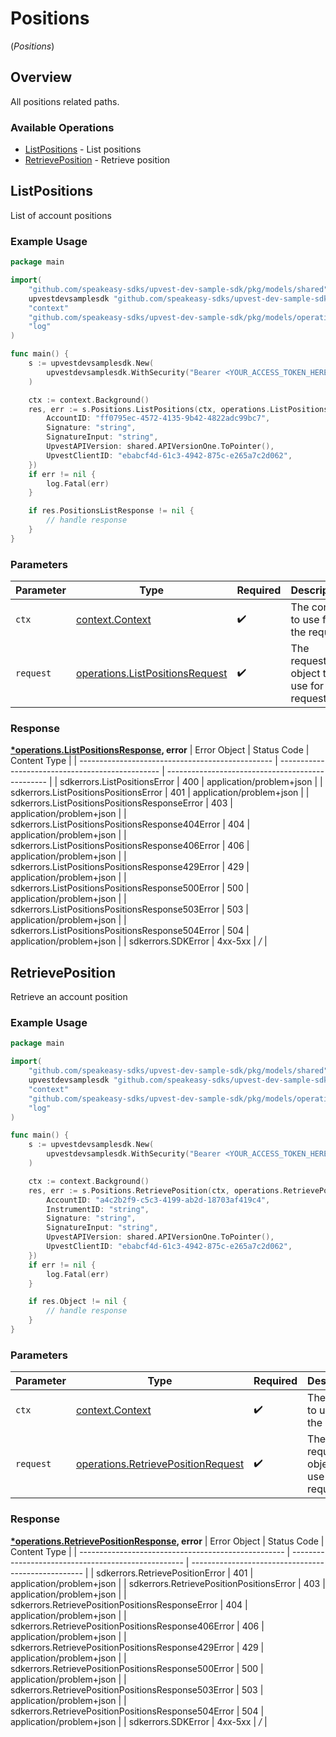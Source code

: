 # Positions
(*Positions*)

## Overview

All positions related paths.

### Available Operations

* [ListPositions](#listpositions) - List positions
* [RetrievePosition](#retrieveposition) - Retrieve position

## ListPositions

List of account positions

### Example Usage

```go
package main

import(
	"github.com/speakeasy-sdks/upvest-dev-sample-sdk/pkg/models/shared"
	upvestdevsamplesdk "github.com/speakeasy-sdks/upvest-dev-sample-sdk"
	"context"
	"github.com/speakeasy-sdks/upvest-dev-sample-sdk/pkg/models/operations"
	"log"
)

func main() {
    s := upvestdevsamplesdk.New(
        upvestdevsamplesdk.WithSecurity("Bearer <YOUR_ACCESS_TOKEN_HERE>"),
    )

    ctx := context.Background()
    res, err := s.Positions.ListPositions(ctx, operations.ListPositionsRequest{
        AccountID: "ff0795ec-4572-4135-9b42-4822adc99bc7",
        Signature: "string",
        SignatureInput: "string",
        UpvestAPIVersion: shared.APIVersionOne.ToPointer(),
        UpvestClientID: "ebabcf4d-61c3-4942-875c-e265a7c2d062",
    })
    if err != nil {
        log.Fatal(err)
    }

    if res.PositionsListResponse != nil {
        // handle response
    }
}
```

### Parameters

| Parameter                                                                              | Type                                                                                   | Required                                                                               | Description                                                                            |
| -------------------------------------------------------------------------------------- | -------------------------------------------------------------------------------------- | -------------------------------------------------------------------------------------- | -------------------------------------------------------------------------------------- |
| `ctx`                                                                                  | [context.Context](https://pkg.go.dev/context#Context)                                  | :heavy_check_mark:                                                                     | The context to use for the request.                                                    |
| `request`                                                                              | [operations.ListPositionsRequest](../../pkg/models/operations/listpositionsrequest.md) | :heavy_check_mark:                                                                     | The request object to use for the request.                                             |


### Response

**[*operations.ListPositionsResponse](../../pkg/models/operations/listpositionsresponse.md), error**
| Error Object                                     | Status Code                                      | Content Type                                     |
| ------------------------------------------------ | ------------------------------------------------ | ------------------------------------------------ |
| sdkerrors.ListPositionsError                     | 400                                              | application/problem+json                         |
| sdkerrors.ListPositionsPositionsError            | 401                                              | application/problem+json                         |
| sdkerrors.ListPositionsPositionsResponseError    | 403                                              | application/problem+json                         |
| sdkerrors.ListPositionsPositionsResponse404Error | 404                                              | application/problem+json                         |
| sdkerrors.ListPositionsPositionsResponse406Error | 406                                              | application/problem+json                         |
| sdkerrors.ListPositionsPositionsResponse429Error | 429                                              | application/problem+json                         |
| sdkerrors.ListPositionsPositionsResponse500Error | 500                                              | application/problem+json                         |
| sdkerrors.ListPositionsPositionsResponse503Error | 503                                              | application/problem+json                         |
| sdkerrors.ListPositionsPositionsResponse504Error | 504                                              | application/problem+json                         |
| sdkerrors.SDKError                               | 4xx-5xx                                          | */*                                              |

## RetrievePosition

Retrieve an account position

### Example Usage

```go
package main

import(
	"github.com/speakeasy-sdks/upvest-dev-sample-sdk/pkg/models/shared"
	upvestdevsamplesdk "github.com/speakeasy-sdks/upvest-dev-sample-sdk"
	"context"
	"github.com/speakeasy-sdks/upvest-dev-sample-sdk/pkg/models/operations"
	"log"
)

func main() {
    s := upvestdevsamplesdk.New(
        upvestdevsamplesdk.WithSecurity("Bearer <YOUR_ACCESS_TOKEN_HERE>"),
    )

    ctx := context.Background()
    res, err := s.Positions.RetrievePosition(ctx, operations.RetrievePositionRequest{
        AccountID: "a4c2b2f9-c5c3-4199-ab2d-18703af419c4",
        InstrumentID: "string",
        Signature: "string",
        SignatureInput: "string",
        UpvestAPIVersion: shared.APIVersionOne.ToPointer(),
        UpvestClientID: "ebabcf4d-61c3-4942-875c-e265a7c2d062",
    })
    if err != nil {
        log.Fatal(err)
    }

    if res.Object != nil {
        // handle response
    }
}
```

### Parameters

| Parameter                                                                                    | Type                                                                                         | Required                                                                                     | Description                                                                                  |
| -------------------------------------------------------------------------------------------- | -------------------------------------------------------------------------------------------- | -------------------------------------------------------------------------------------------- | -------------------------------------------------------------------------------------------- |
| `ctx`                                                                                        | [context.Context](https://pkg.go.dev/context#Context)                                        | :heavy_check_mark:                                                                           | The context to use for the request.                                                          |
| `request`                                                                                    | [operations.RetrievePositionRequest](../../pkg/models/operations/retrievepositionrequest.md) | :heavy_check_mark:                                                                           | The request object to use for the request.                                                   |


### Response

**[*operations.RetrievePositionResponse](../../pkg/models/operations/retrievepositionresponse.md), error**
| Error Object                                        | Status Code                                         | Content Type                                        |
| --------------------------------------------------- | --------------------------------------------------- | --------------------------------------------------- |
| sdkerrors.RetrievePositionError                     | 401                                                 | application/problem+json                            |
| sdkerrors.RetrievePositionPositionsError            | 403                                                 | application/problem+json                            |
| sdkerrors.RetrievePositionPositionsResponseError    | 404                                                 | application/problem+json                            |
| sdkerrors.RetrievePositionPositionsResponse406Error | 406                                                 | application/problem+json                            |
| sdkerrors.RetrievePositionPositionsResponse429Error | 429                                                 | application/problem+json                            |
| sdkerrors.RetrievePositionPositionsResponse500Error | 500                                                 | application/problem+json                            |
| sdkerrors.RetrievePositionPositionsResponse503Error | 503                                                 | application/problem+json                            |
| sdkerrors.RetrievePositionPositionsResponse504Error | 504                                                 | application/problem+json                            |
| sdkerrors.SDKError                                  | 4xx-5xx                                             | */*                                                 |
